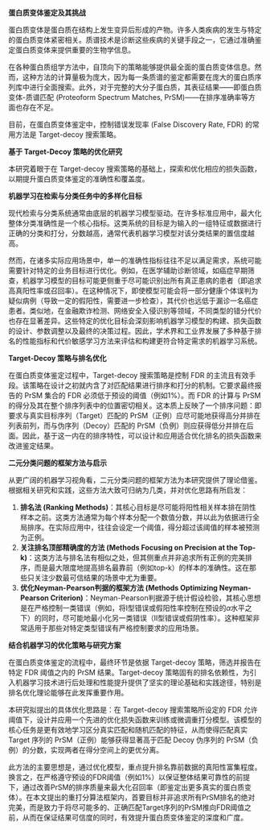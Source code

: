 **蛋白质变体鉴定及其挑战**

蛋白质变体是蛋白质在结构上发生变异后形成的产物。许多人类疾病的发生与特定的蛋白质变体紧密相关。质谱技术是诊断这些疾病的关键手段之一，它通过准确鉴定蛋白质变体来提供重要的生物学信息。

在各种蛋白质组学方法中，自顶向下的策略能够提供最全面的蛋白质变体信息。然而，这种方法的计算量极为庞大，因为每一条质谱的鉴定都需要在庞大的蛋白质序列库中进行全面搜索。此外，对于完整的大分子蛋白质，其表征结果——即蛋白质变体-质谱匹配 (Proteoform Spectrum Matches, PrSM)——在排序准确率等方面也存在不足。

目前，在蛋白质变体鉴定中，控制错误发现率 (False Discovery Rate, FDR) 的常用方法是 Target-decoy 搜索策略。

**基于 Target-Decoy 策略的优化研究**

本研究着眼于在 Target-decoy 搜索策略的基础上，探索和优化相应的损失函数，以期提升蛋白质变体鉴定的准确性和覆盖度。

**机器学习在检索与分类任务中的多样化目标**

现代检索与分类系统通常由底层的机器学习模型驱动。在许多标准应用中，最大化整体分类准确性是一个核心指标。这类系统的目标是为输入的一组特征或数据进行正确的分类和打分，分数越高，通常代表机器学习模型对该分类结果的置信度越高。

然而，在诸多实际应用场景中，单一的准确性指标往往不足以满足需求，系统可能需要针对特定的业务目标进行优化。例如，在医学辅助诊断领域，如癌症早期筛查，机器学习模型的目标可能更侧重于尽可能识别出所有真正患病的患者（即追求高真阳性率或召回率）。在这种情况下，即使模型可能会将一部分健康个体误判为疑似病例（导致一定的假阳性，需要进一步检查），其代价也远低于漏诊一名癌症患者。类似地，在金融欺诈检测、网络安全入侵识别等领域，不同类型的错分代价也存在显著差异。这些特定的优化目标会深刻影响机器学习模型的构建、损失函数的设计、参数调整以及最终的决策过程。因此，学术界和工业界发展了多种基于排名的性能指标和代价敏感学习方法来评估和构建更符合特定需求的机器学习系统。

**Target-Decoy 策略与排名优化**

在蛋白质变体鉴定过程中，Target-decoy 搜索策略是控制 FDR 的主流且有效手段。该策略在设计之初就内含了对匹配结果进行排序和打分的机制。它要求最终报告的 PrSM 集合的 FDR 必须低于预设的阈值（例如1%）。而 FDR 的计算与 PrSM 的得分及其在整个排序列表中的位置密切相关。这本质上反映了一个排序问题：即要求与真实目标序列（Target）匹配的 PrSM（正例）应尽可能地获得高分并排在列表前列，而与伪序列（Decoy）匹配的 PrSM（负例）则应获得低分并排在后面。因此，基于这一内在的排序特性，可以设计和应用适合优化排名的损失函数来改进鉴定结果。

**二元分类问题的框架方法与启示**

从更广阔的机器学习视角看，二元分类问题的框架方法为本研究提供了理论借鉴。根据相关研究和实践，这些方法大致可归纳为几类，并对优化思路有所启发：

1. **排名法 (Ranking Methods)**：其核心目标是尽可能将阳性相关样本排在阴性样本之前。这类方法通常为每个样本分配一个数值分数，并以此为依据进行全局排序。在实际应用中，往往会设定一个阈值，得分超过该阈值的样本被预测为正例。
2. **关注排名顶部精确度的方法 (Methods Focusing on Precision at the Top-k)**：这类方法与排名法有相似之处，但其侧重点并非追求所有正例的完美排序，而是最大限度地提高排名最靠前（例如top-k）的样本的准确性。这在那些只关注少数最可信结果的场景中尤为重要。
3. **优化Neyman-Pearson判据的框架方法 (Methods Optimizing Neyman-Pearson Criterion)**：Neyman-Pearson判据源于统计假设检验，其核心思想是在严格控制一类错误（例如，将I型错误或假阳性率控制在预设的$\alpha$水平之下）的同时，尽可能地最小化另一类错误（II型错误或假阴性率）。这种框架非常适用于那些对特定类型错误有严格控制要求的应用场景。

**结合机器学习的优化策略与研究方案**

在蛋白质变体鉴定的流程中，最终环节是依据 Target-decoy 策略，筛选并报告在特定 FDR 阈值之内的 PrSM 结果。Target-decoy 策略固有的排名依赖性，为引入机器学习技术进行后处理和性能提升提供了坚实的理论基础和实践途径，特别是排名优化理论能够在此发挥重要作用。

本研究拟提出的具体优化思路是：在 Target-decoy 搜索策略所设定的 FDR 允许阈值下，设计并应用一个先进的优化损失函数来训练或微调重打分模型。该模型的核心任务是更有效地学习区分真实匹配和随机匹配的特征，从而使得匹配真实 Target 序列的 PrSM（正例）能够获得显著高于匹配 Decoy 伪序列的 PrSM（负例）的分数，实现两者在得分空间上的更优分离。

此方法的主要思想是，通过优化模型，重点提升排名靠前数据的真阳性富集程度。换言之，在严格遵守预设的FDR阈值（例如1%）以保证整体结果可靠性的前提下，通过改善PrSM的排序质量来最大化召回率（即鉴定出更多真实的蛋白质变体）。在本文提出的重打分算法框架内，首要目标并非追求所有PrSM排名的绝对完美，而是致力于将尽可能多的、正确匹配Target序列的PrSM推向FDR阈值之前，从而在保证结果可信度的同时，有效提升蛋白质变体鉴定的深度和广度。